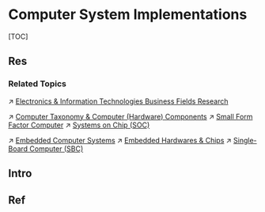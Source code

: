 # Computer System Implementations

[TOC]



## Res
### Related Topics
↗ [Electronics & Information Technologies Business Fields Research](../../../🗺%20CS%20Overview/Electronics%20&%20Information%20Technologies%20Business%20Fields%20Research/Electronics%20&%20Information%20Technologies%20Business%20Fields%20Research.md)

↗ [Computer Taxonomy & Computer (Hardware) Components](../../👷🏾‍♂️%20Computer%20(Host)%20System/Computer%20Taxonomy%20&%20Computer%20(Hardware)%20Components.md)
↗ [Small Form Factor Computer](../../../🧠%20Computing%20Methodologies/Small%20Form%20Factor%20Computer.md)
↗ [Systems on Chip (SOC)](../../👷🏾‍♂️%20Computer%20(Host)%20System/Computer%20Architecture/Computer%20Microarchitectures%20(Computer%20Organization)%20&%20von%20Neumann%20Model/Systems%20on%20Chip%20(SOC).md)

↗ [Embedded Computer Systems](../../../Embedded%20Development,%20Internet%20of%20Things%20&%20Robot/🚟%20Embedded%20Computer%20Systems/Embedded%20Computer%20Systems.md)
↗ [Embedded Hardwares & Chips](../../../Embedded%20Development,%20Internet%20of%20Things%20&%20Robot/🚟%20Embedded%20Computer%20Systems/Embedded%20Hardwares%20&%20Chips/Embedded%20Hardwares%20&%20Chips.md)
↗ [Single-Board Computer (SBC)](../../../Embedded%20Development,%20Internet%20of%20Things%20&%20Robot/🚟%20Embedded%20Computer%20Systems/🛌%20Single-Board%20Computer%20(SBC)/Single-Board%20Computer%20(SBC).md)



## Intro



## Ref
